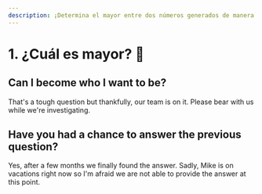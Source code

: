 ```yaml
---
description: ¡Determina el mayor entre dos números generados de manera aleatoria!
---
```


# 1. ¿Cuál es mayor? 🙌

## Can I become who I want to be?

That's a tough question but thankfully, our team is on it. Please bear with us while we're investigating.

## Have you had a chance to answer the previous question?

Yes, after a few months we finally found the answer. Sadly, Mike is on vacations right now so I'm afraid we are not able to provide the answer at this point.



